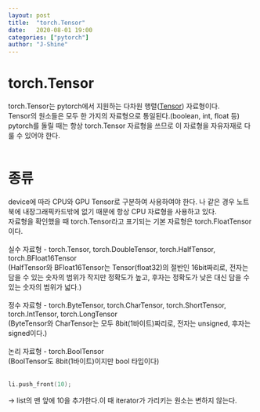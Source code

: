 ```yaml
---
layout: post
title:  "torch.Tensor"
date:   2020-08-01 19:00
categories: ["pytorch"]
author: "J-Shine"
---
```


# torch.Tensor
torch.Tensor는 pytorch에서 지원하는 다차원 행렬([Tensor]()) 자료형이다.<br>
Tensor의 원소들은 모두 한 가지의 자료형으로 통일된다.(boolean, int, float 등)<br>
pytorch를 돌릴 때는 항상 torch.Tensor 자료형을 쓰므로 이 자료형을 자유자재로 다룰 수 있어야 한다.<br><br>

# 종류
device에 따라 CPU와 GPU Tensor로 구분하여 사용하여야 한다. 나 같은 경우 노트북에 내장그래픽카드밖에 없기 때문에 항상 CPU 자료형을 사용하고 있다.<br>
자료형을 확인했을 때 torch.Tensor라고 표기되는 기본 자료형은 torch.FloatTensor이다.<br><br>
실수 자료형 - torch.Tensor, torch.DoubleTensor, torch.HalfTensor, torch.BFloat16Tensor<br>
(HalfTensor와 BFloat16Tensor는 Tensor(float32)의 절반인 16bit짜리로, 전자는 담을 수 있는 숫자의 범위가 작지만 정확도가 높고, 후자는 정확도가 낮은 대신 담을 수 있는 숫자의 범위가 넓다.)<br><br>
정수 자료형 - torch.ByteTensor, torch.CharTensor, torch.ShortTensor, torch.IntTensor, torch.LongTensor<br>
(ByteTensor와 CharTensor는 모두 8bit(1바이트)짜리로, 전자는 unsigned, 후자는 signed이다.)<br><br>
논리 자료형 - torch.BoolTensor<br>
(BoolTensor도 8bit(1바이트)이지만 bool 타입이다)<br><br>

```c++  
li.push_front(10);
```
-> list의 맨 앞에 10을 추가한다.이 때 iterator가 가리키는 원소는 변하지 않는다.<br><br> 
